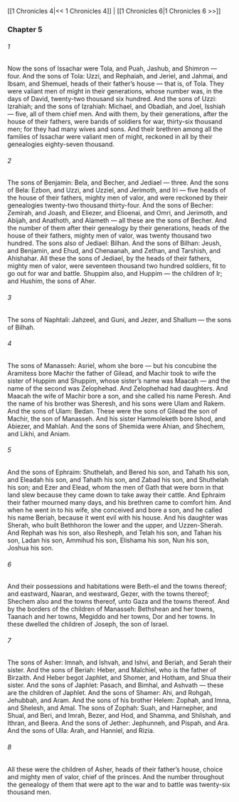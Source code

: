[[1 Chronicles 4|<< 1 Chronicles 4]]  |  [[1 Chronicles 6|1 Chronicles 6 >>]]

### Chapter 5
###### 1
Now the sons of Issachar were Tola, and Puah, Jashub, and Shimron — four. And the sons of Tola: Uzzi, and Rephaiah, and Jeriel, and Jahmai, and Ibsam, and Shemuel, heads of their father’s house — that is, of Tola. They were valiant men of might in their generations, whose number was, in the days of David, twenty-two thousand six hundred. And the sons of Uzzi: Izrahiah; and the sons of Izrahiah: Michael, and Obadiah, and Joel, Isshiah — five, all of them chief men. And with them, by their generations, after the house of their fathers, were bands of soldiers for war, thirty-six thousand men; for they had many wives and sons. And their brethren among all the families of Issachar were valiant men of might, reckoned in all by their genealogies eighty-seven thousand.

###### 2
The sons of Benjamin: Bela, and Becher, and Jediael — three. And the sons of Bela: Ezbon, and Uzzi, and Uzziel, and Jerimoth, and Iri — five heads of the house of their fathers, mighty men of valor, and were reckoned by their genealogies twenty-two thousand thirty-four. And the sons of Becher: Zemirah, and Joash, and Eliezer, and Elioenai, and Omri, and Jerimoth, and Abijah, and Anathoth, and Alameth — all these are the sons of Becher. And the number of them after their genealogy by their generations, heads of the house of their fathers, mighty men of valor, was twenty thousand two hundred. The sons also of Jediael: Bilhan. And the sons of Bilhan: Jeush, and Benjamin, and Ehud, and Chenaanah, and Zethan, and Tarshish, and Ahishahar. All these the sons of Jediael, by the heads of their fathers, mighty men of valor, were seventeen thousand two hundred soldiers, fit to go out for war and battle. Shuppim also, and Huppim — the children of Ir; and Hushim, the sons of Aher.

###### 3
The sons of Naphtali: Jahzeel, and Guni, and Jezer, and Shallum — the sons of Bilhah.

###### 4
The sons of Manasseh: Asriel, whom she bore — but his concubine the Aramitess bore Machir the father of Gilead, and Machir took to wife the sister of Huppim and Shuppim, whose sister’s name was Maacah — and the name of the second was Zelophehad. And Zelophehad had daughters. And Maacah the wife of Machir bore a son, and she called his name Peresh. And the name of his brother was Sheresh, and his sons were Ulam and Rakem. And the sons of Ulam: Bedan. These were the sons of Gilead the son of Machir, the son of Manasseh. And his sister Hammoleketh bore Ishod, and Abiezer, and Mahlah. And the sons of Shemida were Ahian, and Shechem, and Likhi, and Aniam.

###### 5
And the sons of Ephraim: Shuthelah, and Bered his son, and Tahath his son, and Eleadah his son, and Tahath his son, and Zabad his son, and Shuthelah his son; and Ezer and Elead, whom the men of Gath that were born in that land slew because they came down to take away their cattle. And Ephraim their father mourned many days, and his brethren came to comfort him. And when he went in to his wife, she conceived and bore a son, and he called his name Beriah, because it went evil with his house. And his daughter was Sherah, who built Bethhoron the lower and the upper, and Uzzen-Sherah. And Rephah was his son, also Resheph, and Telah his son, and Tahan his son, Ladan his son, Ammihud his son, Elishama his son, Nun his son, Joshua his son.

###### 6
And their possessions and habitations were Beth-el and the towns thereof; and eastward, Naaran, and westward, Gezer, with the towns thereof; Shechem also and the towns thereof, unto Gaza and the towns thereof. And by the borders of the children of Manasseh: Bethshean and her towns, Taanach and her towns, Megiddo and her towns, Dor and her towns. In these dwelled the children of Joseph, the son of Israel.

###### 7
The sons of Asher: Imnah, and Ishvah, and Ishvi, and Beriah, and Serah their sister. And the sons of Beriah: Heber, and Malchiel, who is the father of Birzaith. And Heber begot Japhlet, and Shomer, and Hotham, and Shua their sister. And the sons of Japhlet: Pasach, and Bimhal, and Ashvath — these are the children of Japhlet. And the sons of Shamer: Ahi, and Rohgah, Jehubbah, and Aram. And the sons of his brother Helem: Zophah, and Imna, and Shelesh, and Amal. The sons of Zophah: Suah, and Harnepher, and Shual, and Beri, and Imrah, Bezer, and Hod, and Shamma, and Shilshah, and Ithran, and Beera. And the sons of Jether: Jephunneh, and Pispah, and Ara. And the sons of Ulla: Arah, and Hanniel, and Rizia.

###### 8
All these were the children of Asher, heads of their father’s house, choice and mighty men of valor, chief of the princes. And the number throughout the genealogy of them that were apt to the war and to battle was twenty-six thousand men.